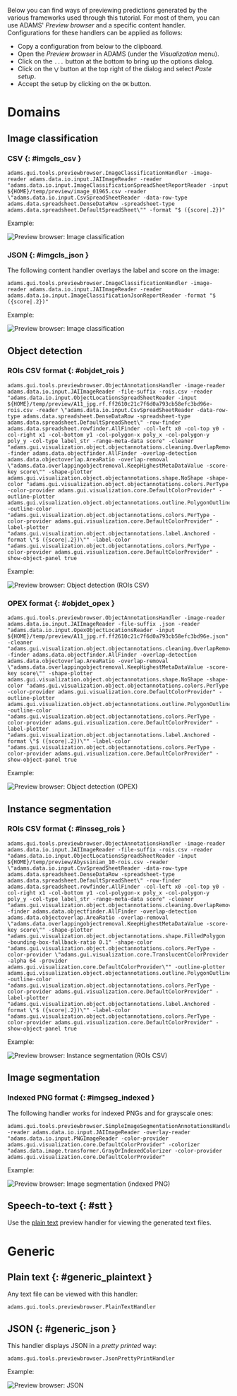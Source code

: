 Below you can find ways of previewing predictions generated by the various 
frameworks used through this tutorial. For most of them, you can use
ADAMS' *Preview browser* and a specific content handler. Configurations for 
these handlers can be applied as follows:

* Copy a configuration from below to the clipboard.
* Open the *Preview browser* in ADAMS (under the *Visualization* menu).
* Click on the `...` button at the bottom to bring up the options dialog.
* Click on the `⋁` button at the top right of the dialog and select *Paste setup*.
* Accept the setup by clicking on the `OK` button.


# Domains

## Image classification

### CSV {: #imgcls_csv }

```
adams.gui.tools.previewbrowser.ImageClassificationHandler -image-reader adams.data.io.input.JAIImageReader -reader "adams.data.io.input.ImageClassificationSpreadSheetReportReader -input ${HOME}/temp/preview/image_01965.csv -reader \"adams.data.io.input.CsvSpreadSheetReader -data-row-type adams.data.spreadsheet.DenseDataRow -spreadsheet-type adams.data.spreadsheet.DefaultSpreadSheet\"" -format "$ ({score|.2})"
```

Example:

![Preview browser: Image classification](img/pb_imageclassification_csv.png)

### JSON {: #imgcls_json }

The following content handler overlays the label and score on the image:

```
adams.gui.tools.previewbrowser.ImageClassificationHandler -image-reader adams.data.io.input.JAIImageReader -reader adams.data.io.input.ImageClassificationJsonReportReader -format "$ ({score|.2})"
```

Example:

![Preview browser: Image classification](img/pb_imageclassification_json.png)


## Object detection

### ROIs CSV format {: #objdet_rois }

```
adams.gui.tools.previewbrowser.ObjectAnnotationsHandler -image-reader adams.data.io.input.JAIImageReader -file-suffix -rois.csv -reader "adams.data.io.input.ObjectLocationsSpreadSheetReader -input ${HOME}/temp/preview/A11_jpg.rf.ff2610c21c7f6d0a793cb58efc3bd96e-rois.csv -reader \"adams.data.io.input.CsvSpreadSheetReader -data-row-type adams.data.spreadsheet.DenseDataRow -spreadsheet-type adams.data.spreadsheet.DefaultSpreadSheet\" -row-finder adams.data.spreadsheet.rowfinder.AllFinder -col-left x0 -col-top y0 -col-right x1 -col-bottom y1 -col-polygon-x poly_x -col-polygon-y poly_y -col-type label_str -range-meta-data score" -cleaner "adams.gui.visualization.object.objectannotations.cleaning.OverlapRemoval -finder adams.data.objectfinder.AllFinder -overlap-detection adams.data.objectoverlap.AreaRatio -overlap-removal \"adams.data.overlappingobjectremoval.KeepHighestMetaDataValue -score-key score\"" -shape-plotter adams.gui.visualization.object.objectannotations.shape.NoShape -shape-color "adams.gui.visualization.object.objectannotations.colors.PerType -color-provider adams.gui.visualization.core.DefaultColorProvider" -outline-plotter adams.gui.visualization.object.objectannotations.outline.PolygonOutline -outline-color "adams.gui.visualization.object.objectannotations.colors.PerType -color-provider adams.gui.visualization.core.DefaultColorProvider" -label-plotter "adams.gui.visualization.object.objectannotations.label.Anchored -format \"$ ({score|.2})\"" -label-color "adams.gui.visualization.object.objectannotations.colors.PerType -color-provider adams.gui.visualization.core.DefaultColorProvider" -show-object-panel true
```

Example:

![Preview browser: Object detection (ROIs CSV)](img/pb_objectdetection_rois.png)

### OPEX format {: #objdet_opex }

```
adams.gui.tools.previewbrowser.ObjectAnnotationsHandler -image-reader adams.data.io.input.JAIImageReader -file-suffix .json -reader "adams.data.io.input.OpexObjectLocationsReader -input ${HOME}/temp/preview/A11_jpg.rf.ff2610c21c7f6d0a793cb58efc3bd96e.json" -cleaner "adams.gui.visualization.object.objectannotations.cleaning.OverlapRemoval -finder adams.data.objectfinder.AllFinder -overlap-detection adams.data.objectoverlap.AreaRatio -overlap-removal \"adams.data.overlappingobjectremoval.KeepHighestMetaDataValue -score-key score\"" -shape-plotter adams.gui.visualization.object.objectannotations.shape.NoShape -shape-color "adams.gui.visualization.object.objectannotations.colors.PerType -color-provider adams.gui.visualization.core.DefaultColorProvider" -outline-plotter adams.gui.visualization.object.objectannotations.outline.PolygonOutline -outline-color "adams.gui.visualization.object.objectannotations.colors.PerType -color-provider adams.gui.visualization.core.DefaultColorProvider" -label-plotter "adams.gui.visualization.object.objectannotations.label.Anchored -format \"$ ({score|.2})\"" -label-color "adams.gui.visualization.object.objectannotations.colors.PerType -color-provider adams.gui.visualization.core.DefaultColorProvider" -show-object-panel true
```

Example:

![Preview browser: Object detection (OPEX)](img/pb_objectdetection_opex.png)



## Instance segmentation

### ROIs CSV format {: #insseg_rois }

```
adams.gui.tools.previewbrowser.ObjectAnnotationsHandler -image-reader adams.data.io.input.JAIImageReader -file-suffix -rois.csv -reader "adams.data.io.input.ObjectLocationsSpreadSheetReader -input ${HOME}/temp/preview/Abyssinian_10-rois.csv -reader \"adams.data.io.input.CsvSpreadSheetReader -data-row-type adams.data.spreadsheet.DenseDataRow -spreadsheet-type adams.data.spreadsheet.DefaultSpreadSheet\" -row-finder adams.data.spreadsheet.rowfinder.AllFinder -col-left x0 -col-top y0 -col-right x1 -col-bottom y1 -col-polygon-x poly_x -col-polygon-y poly_y -col-type label_str -range-meta-data score" -cleaner "adams.gui.visualization.object.objectannotations.cleaning.OverlapRemoval -finder adams.data.objectfinder.AllFinder -overlap-detection adams.data.objectoverlap.AreaRatio -overlap-removal \"adams.data.overlappingobjectremoval.KeepHighestMetaDataValue -score-key score\"" -shape-plotter "adams.gui.visualization.object.objectannotations.shape.FilledPolygon -bounding-box-fallback-ratio 0.1" -shape-color "adams.gui.visualization.object.objectannotations.colors.PerType -color-provider \"adams.gui.visualization.core.TranslucentColorProvider -alpha 64 -provider adams.gui.visualization.core.DefaultColorProvider\"" -outline-plotter adams.gui.visualization.object.objectannotations.outline.PolygonOutline -outline-color "adams.gui.visualization.object.objectannotations.colors.PerType -color-provider adams.gui.visualization.core.DefaultColorProvider" -label-plotter "adams.gui.visualization.object.objectannotations.label.Anchored -format \"$ ({score|.2})\"" -label-color "adams.gui.visualization.object.objectannotations.colors.PerType -color-provider adams.gui.visualization.core.DefaultColorProvider" -show-object-panel true
```

Example:

![Preview browser: Instance segmentation (ROIs CSV)](img/pb_instancesegmentation_rois.png)


## Image segmentation

### Indexed PNG format {: #imgseg_indexed }

The following handler works for indexed PNGs and for grayscale ones:

```
adams.gui.tools.previewbrowser.SimpleImageSegmentationAnnotationsHandler -reader adams.data.io.input.JAIImageReader -overlay-reader "adams.data.io.input.PNGImageReader -color-provider adams.gui.visualization.core.DefaultColorProvider" -colorizer "adams.data.image.transformer.GrayOrIndexedColorizer -color-provider adams.gui.visualization.core.DefaultColorProvider"
```

Example:

![Preview browser: Image segmentation (indexed PNG)](img/pb_imagesegmentation_indexed.png)


## Speech-to-text {: #stt }

Use the [plain text](#plain-text) preview handler for viewing the generated
text files.


# Generic

## Plain text {: #generic_plaintext }

Any text file can be viewed with this handler:

```
adams.gui.tools.previewbrowser.PlainTextHandler
```

## JSON {: #generic_json }

This handler displays JSON in a *pretty printed* way:

```
adams.gui.tools.previewbrowser.JsonPrettyPrintHandler
```

Example:

![Preview browser: JSON](img/pb_json.png)


